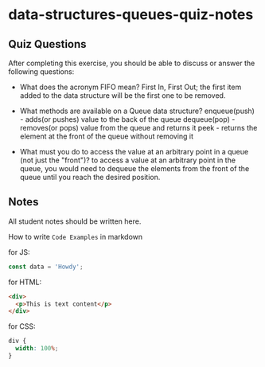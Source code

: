 # data-structures-queues-quiz-notes

## Quiz Questions

After completing this exercise, you should be able to discuss or answer the following questions:

- What does the acronym FIFO mean?
  First In, First Out; the first item added to the data structure will be the first one to be removed.

- What methods are available on a Queue data structure?
  enqueue(push) - adds(or pushes) value to the back of the queue
  dequeue(pop) - removes(or pops) value from the queue and returns it
  peek - returns the element at the front of the queue without removing it

- What must you do to access the value at an arbitrary point in a queue (not just the "front")?
  to access a value at an arbitrary point in the queue, you would need to dequeue the elements from the front of the queue until you reach the desired position.

## Notes

All student notes should be written here.

How to write `Code Examples` in markdown

for JS:

```javascript
const data = 'Howdy';
```

for HTML:

```html
<div>
  <p>This is text content</p>
</div>
```

for CSS:

```css
div {
  width: 100%;
}
```
